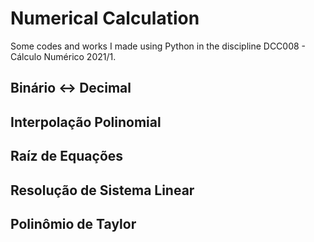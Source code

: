 # Numerical Calculation

Some codes and works I made using Python in the discipline DCC008 - Cálculo Numérico 2021/1.

## Binário <-> Decimal

## Interpolação Polinomial

## Raíz de Equações

## Resolução de Sistema Linear

## Polinômio de Taylor

